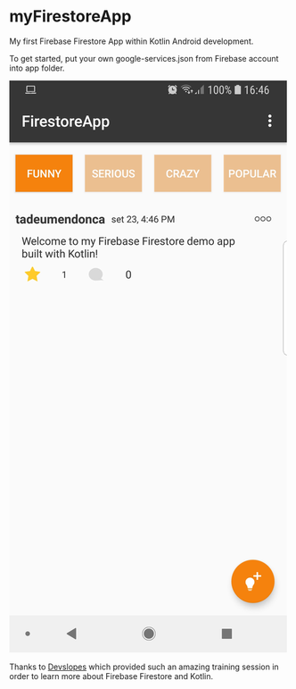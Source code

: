 # myFirestoreApp
My first Firebase Firestore App within Kotlin Android development.

To get started, put your own google-services.json from Firebase account into app folder.

![AppHome](/images/Sample-Home.jpg)

Thanks to [Devslopes](https://www.udemy.com/devslopes-firestore-for-android/) which provided such an amazing training session in order to learn more about Firebase Firestore and Kotlin.
